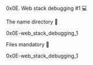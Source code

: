 0x0E. Web stack debugging #1 💻

The name directory 📁

0x0E-web_stack_debugging_1

Files mandatory 📄

0x0E-web_stack_debugging_1
